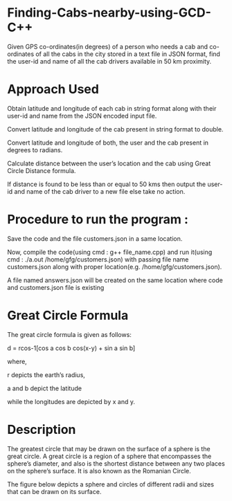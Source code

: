 # Finding-Cabs-nearby-using-GCD- C++
Given GPS co-ordinates(in degrees) of a person who needs a cab and co-ordinates of all the cabs in the city stored in a text file in JSON format, find the user-id and name of all the cab drivers available in 50 km proximity.
# Approach Used
Obtain latitude and longitude of each cab in string format along with their user-id and name from the JSON encoded input file.

Convert latitude and longitude of the cab present in string format to double.

Convert latitude and longitude of both, the user and the cab present in degrees to radians.

Calculate distance between the user’s location and the cab using Great Circle Distance formula.

If distance is found to be less than or equal to 50 kms then output the user- id and name of the cab driver to a new file else take no action.
# Procedure to run the program :
Save the code and the file customers.json in a same location.

Now, compile the code(using cmd : g++ file_name.cpp) and run it(using cmd : ./a.out /home/gfg/customers.json) with passing file name customers.json along with proper location(e.g. /home/gfg/customers.json).

A file named answers.json will be created on the same location where code and customers.json file is existing

# Great Circle Formula
The great circle formula is given as follows:

d = rcos-1[cos a cos b cos(x-y) + sin a sin b]

where, 

r depicts the earth’s radius, 

a and b depict the latitude 

while the longitudes are depicted by x and y.

 # Description
 The greatest circle that may be drawn on the surface of a sphere is the great circle. A great circle is a region of a sphere that encompasses the sphere’s diameter, and also is the shortest distance between any two places on the sphere’s surface. It is also known as the Romanian Circle. 

The figure below depicts a sphere and circles of different radii and sizes that can be drawn on its surface. 


